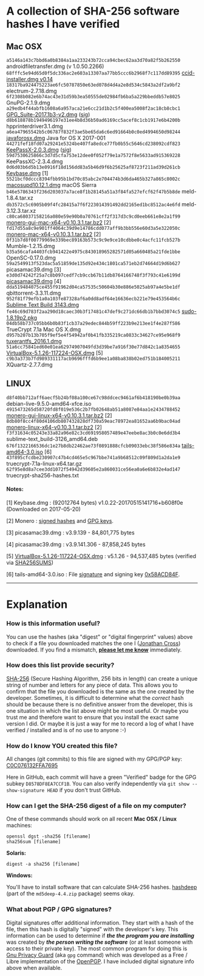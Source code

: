 A collection of SHA-256 software hashes I have verified
=======================================================

## Mac OSX

`a5146a143c7bbd6a0b8384a1aa233243b72cca94cbec62aa3d70a82f5b262550`  androidfiletransfer.dmg (v 1.0.50.2266)
`68fffc5e94d65d0f5dc336ac2e603a13307aa77bb5ccc6b2968f7c117dd89395`  [ccid-installer.dmg v0.14](https://github.com/martinpaljak/osx-ccid-installer/releases/tag/v0.14)
`18317ba924475223ae6fc50787850e63ed078d4d4a2e8d534c5843a2df2a9bf2`  electrum-2.7.18.dmg
`6f2308b082e6b74ac43e31d59b3ea50555de02984fb6ba5a229bbeddb57e8025`  GnuPG-2.1.9.dmg
`a29edb4f44abfb1608a6a957aca21e6cc21d1b2c5f400ea5008f2ac18cb8cbc1`  [GPG_Suite-2017.1b3-v2.dmg](https://releases.gpgtools.org/GPG_Suite-2017.1b3-v2.dmg) ([sig](https://releases.gpgtools.org/GPG_Suite-2017.1b3-v2.dmg.sig))
`d8b618878b1949496197e31ee4b8d36b50ad6169cc5acef8c1cb1917e6b4200b`  hpprinterdriver3.1.dmg
`a6ea47965542b5c06787f832f3ae5be65da6c6ed91664b0c0ed4994650d98244`  [javaforosx.dmg](https://support.apple.com/kb/DL1572?locale=en_US) Java for OS X 2017-001
`44271fef18fd07a29241e5324be407fa8edce77fb0b55c5646cd238092cdf823`  [KeePassX-2.0.3.dmg](https://www.keepassx.org/releases/2.0.3/KeePassX-2.0.3.dmg) ([sig](https://www.keepassx.org/releases/2.0.3/KeePassX-2.0.3.dmg.sig))
`59d7530625866c3d7d5cfa753e12dee0f052f79e1a7572f8e5633ad915369228`  KeePassXC-2.3.4.dmg
`0d6d03b6d5b13e0916f18d156dd83a5b46d9f6b25625af8723f211ad39d261cb`  [Keybase.dmg](https://keybase.io/docs/the_app/install_macos) [1]
`5521bcf0dccc8394fbb95b1bd70c85abc2e704474b3d6da465b327a865c8002c`  [macosupd10.12.1.dmg](http://support.apple.com/downloads/DL1897/en_US/macosupd10.12.1.dmg) macOS Sierra
`b46e5786343f236d203037a7ace8f1b28145a51a3f84fa527efcf62f47b5b8de`  meld-1.8.4.tar.xz
`db3572c5c6905b09f4fc28415a7f6f223014391492dd2165ed1bc8512ac4e6fd`  meld-3.12.3.tar.xz
`c80ca68037158216a080e59e90b0a70761cff2f317d3c9cd0eeb661e8e2a1f99`  [monero-gui-mac-x64-v0.10.3.1.tar.bz2](https://github.com/monero-project/monero-core/releases/download/v0.10.3.1/monero-gui-mac-x64-v0.10.3.1.tar.bz2) [2]
`fd17d55a8c9e901ff4064c39d9e14786cdd077aff9b3bb556e60d3a5e322050c`  [monero-mac-x64-v0.10.3.1.tar.bz2](https://github.com/monero-project/monero/releases/download/v0.10.3.1/monero-mac-x64-v0.10.3.1.tar.bz2) [2]
`0f31b7d8f00779969e339bec89163b573c9c9e9ce10cdbbe0c4acfc11fcb527b`  Mumble-1.2.15.dmg
`b35a56cafa4403fcb941422e4975c843018965282571d05a660485a21fde1bbe`  OpenSC-0.17.0.dmg
`59a2549913f523dac5a51859de135d92e434c1801ca571eb2d74664d19d6b627`  picasamac39.dmg [3]
`e3d0d74242f25a7c8b097cedf7cb9ccb67b11db8764166748f3f793c41e6199d`  [picasamac39.dmg](https://www.macupdate.com/app/mac/30131/picasa/download) [4]
`dda519484075ce455f91962d04ca57535c50604b30e886e5025ab97a4e5be1df`  qbittorrent-3.3.11.dmg
`952f81f79efb1a0a103fe87328af6a0dd8adf64e16636ecb221e79e453564b6c`  [Sublime Text Build 3143.dmg](https://download.sublimetext.com/Sublime%20Text%20Build%203143.dmg)
`fe46c69d783f2aa290d18caec30b3f17481c47def9c271dc66db1b7bbd3074c5`  [sudo-1.8.19p2.pkg](https://www.sudo.ws/sudo/dist/packages/macOS/10.11/sudo-1.8.19p2.pkg)
`04db58b737c05bb6b0b83f1cb37a29edec844b59ff223b9e213ee1f4e287f586`  TrueCrypt 7.1a Mac OS X.dmg
`d957b207b13b705f9ef5e4f54942af0b41fb335219ca0833c34627ce95e968f9`  [tuxerantfs_2016.1.dmg](http://www.tuxera.com/products/tuxera-ntfs-for-mac/download/)
`51a6cc75841ed60e01ea62974907049fd3d39be7a916f30e77d842c1a8354655`  [VirtualBox-5.1.26-117224-OSX.dmg](http://download.virtualbox.org/virtualbox/5.1.26/VirtualBox-5.1.26-117224-OSX.dmg) [5]
`c9b3a373b7fd989331117acb9696fffd6b9ee1a08ba838b02ed751b184005211`  XQuartz-2.7.7.dmg

## LINUX

`d8f40bb712aff6aecf5b24bf08a100ce67c98ddcec9461af6b418190be0b39aa`  debian-live-9.5.0-amd64-xfce.iso
`4915473265d58720fd8f019e536c2b7fb02648ab51a8087e84aa1e2434788452`  [monero-gui-linux-x64-v0.10.3.1.tar.bz2](https://github.com/monero-project/monero-core/releases/download/v0.10.3.1/monero-gui-linux-x64-v0.10.3.1.tar.bz2) [2]
`8db80f8cc4f80d4106db807432828df730a59eac78972ea81652aa6b9bac04ad`  [monero-linux-x64-v0.10.3.1.tar.bz2](https://github.com/monero-project/monero/releases/download/v0.10.3.1/monero-linux-x64-v0.10.3.1.tar.bz2) [2]
`f3f31634c05243e33a82a96e82c3cd691958057489e47eebe8ac3b0c0e6dd3b4`  sublime-text_build-3126_amd64.deb
`676f1322166536dc1e27b8db22462ae73f0891888cfcb09033ebc38f586e834a`  [tails-amd64-3.0.iso](https://tails.mirror.metalgamer.eu/tails/stable/tails-amd64-3.0/tails-amd64-3.0.iso) [6]
`43f895cfcdbe230907c47b4cd465e5c967bbe741a9b68512c09f809d1a2da1e9`  truecrypt-7.1a-linux-x64.tar.gz
`62f95e8d8a7cee3dd1072f54942d39605e2a860031ce56ea0a6e6b832e4ad147`  truecrypt-sha256-hashes.txt


#### Notes:

[1] Keybase.dmg : (92012764 bytes) v1.0.22-20170515141716+b608f0e (Downloaded on 2017-05-20)

[2] Monero : [signed hashes](https://getmonero.org/downloads/hashes.txt) and [GPG keys](https://github.com/monero-project/monero/tree/master/utils/gpg_keys).

[3] picasamac39.dmg : v3.9.139 - 84,801,775 bytes

[4] picasamac39.dmg : v3.9.141.306 - 87,858,245 bytes

[5] [VirtualBox-5.1.26-117224-OSX.dmg](http://download.virtualbox.org/virtualbox/5.1.26/VirtualBox-5.1.26-117224-OSX.dmg) : v5.1.26 -  94,537,485 bytes (verified via [SHA256SUMS](https://www.virtualbox.org/download/hashes/5.1.26/SHA256SUMS))

[6] tails-amd64-3.0.iso : File [signature](https://tails.boum.org/torrents/files/tails-amd64-3.0.iso.sig) and signing key [0x58ACD84F](https://tails.boum.org/tails-signing.key).


--------------------------------------------------------------------------------


Explanation
===========

### How is this information useful?

You can use the hashes (aka "digest" or "digital fingerprint" values) above to check if a file you downloaded matches the one I ([Jonathan Cross](https://github.com/jonathancross)) downloaded.  If you find a mismatch, **[please let me know](https://github.com/jonathancross/jc-docs/issues/new?title=Feedback:%20Software_Hashes)** immediately.

### How does this list provide security?

[SHA-256](https://en.wikipedia.org/wiki/SHA-2) (Secure Hashing Algorithm, 256 bits in length) can create a unique string of number and letters for any piece of data.  This allows you to confirm that the file you downloaded is the same as the one created by the developer.  Sometimes, it is difficult to determine what the *correct* hash should be because there is no definitive answer from the developer, this is one situation in which the list above might be most useful.  Or maybe you trust me and therefore want to ensure that you install the exact same version I did.  Or maybe it is just a way for me to record a log of what I have verified / installed and is of no use to anyone  :-)

### How do I know YOU created this file?

All changes (git commits) to this file are signed with my GPG/PGP key: [C0C076132FFA7695](https://jonathancross.com/2FFA7695.asc)

Here in GitHub, each commit will have a green "Verified" badge for the GPG subkey `D8578DF8EA7CCF1B`. You can also verify independently via `git show --show-signature HEAD` if you don't trust GitHub.

### How can I get the SHA-256 digest of a file on my computer?

One of these commands should work on all recent **Mac OSX / Linux** machines:

    openssl dgst -sha256 [filename]
    sha256sum [filename]

**Solaris:**

    digest -a sha256 [filename]

**Windows:**

You'll have to install software that can calculate SHA-256 hashes.  [hashdeep](https://github.com/jessek/hashdeep/releases) (part of the `md5deep-4.4.zip` package) seems okay.

### What about PGP / GPG signatures?

Digital signatures offer additional information.  They start with a hash of the file, then this hash is digitally "signed" with the developer's key.  This information can be used to determine if _**the the program you are installing**_ was created by _**the person writing the software**_ (or at least someone with access to their private key).  The most common program for doing this is [Gnu Privacy Guard](https://gnupg.org/) (aka `gpg` command) which was developed as a Free / Libre implementation of the [OpenPGP](https://en.wikipedia.org/wiki/OpenPGP).  I have included digital signature info above when available.
